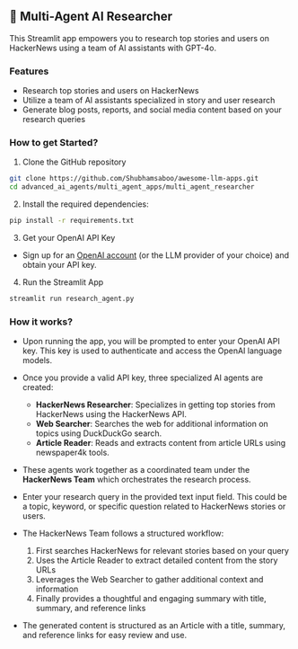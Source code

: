 ## 📰 Multi-Agent AI Researcher
This Streamlit app empowers you to research top stories and users on HackerNews using a team of AI assistants with GPT-4o. 

### Features
- Research top stories and users on HackerNews
- Utilize a team of AI assistants specialized in story and user research
- Generate blog posts, reports, and social media content based on your research queries

### How to get Started?

1. Clone the GitHub repository

```bash
git clone https://github.com/Shubhamsaboo/awesome-llm-apps.git
cd advanced_ai_agents/multi_agent_apps/multi_agent_researcher
```
2. Install the required dependencies:

```bash
pip install -r requirements.txt
```
3. Get your OpenAI API Key

- Sign up for an [OpenAI account](https://platform.openai.com/) (or the LLM provider of your choice) and obtain your API key.

4. Run the Streamlit App
```bash
streamlit run research_agent.py
```

### How it works?

- Upon running the app, you will be prompted to enter your OpenAI API key. This key is used to authenticate and access the OpenAI language models.
- Once you provide a valid API key, three specialized AI agents are created:
    - **HackerNews Researcher**: Specializes in getting top stories from HackerNews using the HackerNews API.
    - **Web Searcher**: Searches the web for additional information on topics using DuckDuckGo search.
    - **Article Reader**: Reads and extracts content from article URLs using newspaper4k tools.

- These agents work together as a coordinated team under the **HackerNews Team** which orchestrates the research process.
- Enter your research query in the provided text input field. This could be a topic, keyword, or specific question related to HackerNews stories or users.
- The HackerNews Team follows a structured workflow:
    1. First searches HackerNews for relevant stories based on your query
    2. Uses the Article Reader to extract detailed content from the story URLs
    3. Leverages the Web Searcher to gather additional context and information
    4. Finally provides a thoughtful and engaging summary with title, summary, and reference links
- The generated content is structured as an Article with a title, summary, and reference links for easy review and use.

